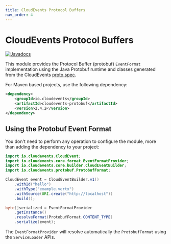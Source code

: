 ```yaml
---
title: CloudEvents Protocol Buffers
nav_order: 4
---
```


# CloudEvents Protocol Buffers

[![Javadocs](http://www.javadoc.io/badge/io.cloudevents/cloudevents-protobuf.svg?color=green)](http://www.javadoc.io/doc/io.cloudevents/cloudevents-protobuf)

This module provides the Protocol Buffer (protobuf) `EventFormat` implementation using the Java
Protobuf runtime and classes generated from the CloudEvents
[proto spec](https://github.com/cloudevents/spec/blob/v1.0.1/spec.proto).

For Maven based projects, use the following dependency:

```xml
<dependency>
    <groupId>io.cloudevents</groupId>
    <artifactId>cloudevents-protobuf</artifactId>
    <version>2.4.2</version>
</dependency>
```

## Using the Protobuf Event Format

You don't need to perform any operation to configure the module, more than
adding the dependency to your project:

```java
import io.cloudevents.CloudEvent;
import io.cloudevents.core.format.EventFormatProvider;
import io.cloudevents.core.builder.CloudEventBuilder;
import io.cloudevents.protobuf.ProtobufFormat;

CloudEvent event = CloudEventBuilder.v1()
    .withId("hello")
    .withType("example.vertx")
    .withSource(URI.create("http://localhost"))
    .build();

byte[]serialized = EventFormatProvider
    .getInstance()
    .resolveFormat(ProtobufFormat.CONTENT_TYPE)
    .serialize(event);
```

The `EventFormatProvider` will resolve automatically the `ProtobufFormat` using the
`ServiceLoader` APIs.

